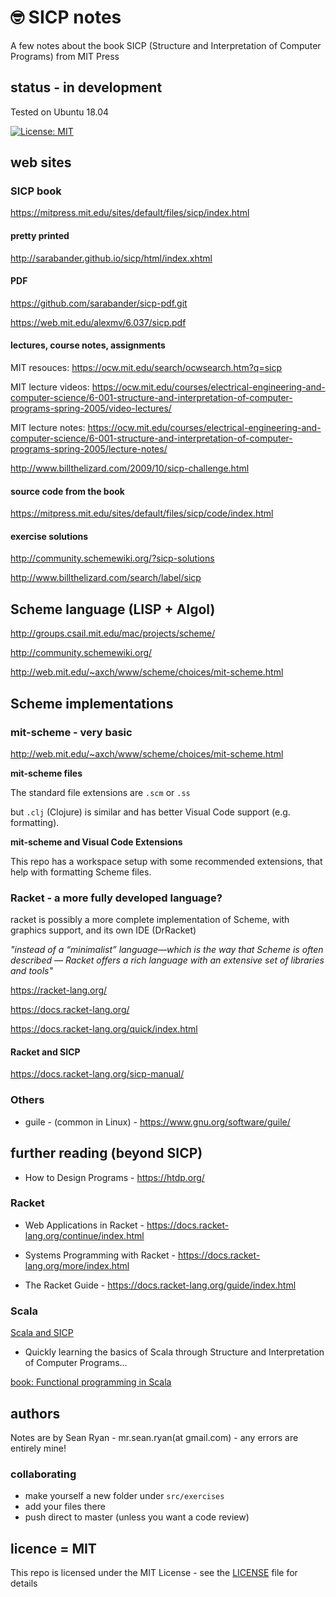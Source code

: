 # :nerd_face: SICP notes

A few notes about the book SICP (Structure and Interpretation of Computer Programs) from MIT Press

## status - in development

Tested on Ubuntu 18.04

[![License: MIT](https://img.shields.io/badge/License-MIT-yellow.svg)](https://opensource.org/licenses/MIT)

## web sites

### SICP book

https://mitpress.mit.edu/sites/default/files/sicp/index.html

#### pretty printed

http://sarabander.github.io/sicp/html/index.xhtml

#### PDF

https://github.com/sarabander/sicp-pdf.git

https://web.mit.edu/alexmv/6.037/sicp.pdf

#### lectures, course notes, assignments

MIT resouces: https://ocw.mit.edu/search/ocwsearch.htm?q=sicp

MIT lecture videos: https://ocw.mit.edu/courses/electrical-engineering-and-computer-science/6-001-structure-and-interpretation-of-computer-programs-spring-2005/video-lectures/

MIT lecture notes: https://ocw.mit.edu/courses/electrical-engineering-and-computer-science/6-001-structure-and-interpretation-of-computer-programs-spring-2005/lecture-notes/

http://www.billthelizard.com/2009/10/sicp-challenge.html

#### source code from the book

https://mitpress.mit.edu/sites/default/files/sicp/code/index.html

#### exercise solutions

http://community.schemewiki.org/?sicp-solutions

http://www.billthelizard.com/search/label/sicp

## Scheme language (LISP + Algol)

http://groups.csail.mit.edu/mac/projects/scheme/

http://community.schemewiki.org/

http://web.mit.edu/~axch/www/scheme/choices/mit-scheme.html

## Scheme implementations

### mit-scheme - very basic

http://web.mit.edu/~axch/www/scheme/choices/mit-scheme.html

**mit-scheme files**

The standard file extensions are `.scm` or `.ss`

but `.clj` (Clojure) is similar and has better Visual Code support (e.g. formatting).

**mit-scheme and Visual Code Extensions**

This repo has a workspace setup with some recommended extensions, that help with formatting Scheme files.

### Racket - a more fully developed language?

racket is possibly a more complete implementation of Scheme,
with graphics support, and its own IDE (DrRacket)

*"instead of a “minimalist” language—which is the way that Scheme is often described — Racket offers a rich language with an extensive set of libraries and tools"*

https://racket-lang.org/

https://docs.racket-lang.org/

https://docs.racket-lang.org/quick/index.html

#### Racket and SICP

https://docs.racket-lang.org/sicp-manual/

### Others

- guile - (common in Linux) - https://www.gnu.org/software/guile/

## further reading (beyond SICP)

- How to Design Programs - https://htdp.org/

### Racket

- Web Applications in Racket - https://docs.racket-lang.org/continue/index.html

- Systems Programming with Racket - https://docs.racket-lang.org/more/index.html

- The Racket Guide - https://docs.racket-lang.org/guide/index.html

### Scala

[Scala and SICP](https://blog.usejournal.com/quickly-learning-the-basics-of-scala-through-structure-and-interpretation-of-computer-programs-ed5bfa90e8dc?gi=e39cb84eef6c)

- Quickly learning the basics of Scala through Structure and Interpretation of Computer Programs…

[book: Functional programming in Scala](https://www.bol.com/nl/p/functional-programming-in-scala/9200000011141605/?Referrer=ADVNLGOO002008J-VTCEETBYONRDO-312194578750&gclsrc=aw.ds&ds_rl=1263476&Referrer=ADVNLGOO002008J-VTCEETBYONRDO-312194578750&gclid=CjwKCAjw4LfkBRBDEiwAc2DSlGXukuy5losEz-q9Z7Cp8iPYBdnJOhDyNth5y1Bbh1uqG3qnJfLe4hoCBDYQAvD_BwE)

## authors

Notes are by Sean Ryan - mr.sean.ryan(at gmail.com) - any errors are entirely mine!

### collaborating

- make yourself a new folder under `src/exercises`
- add your files there
- push direct to master (unless you want a code review)

## licence = MIT

This repo is licensed under the MIT License - see the [LICENSE](LICENSE) file for details
